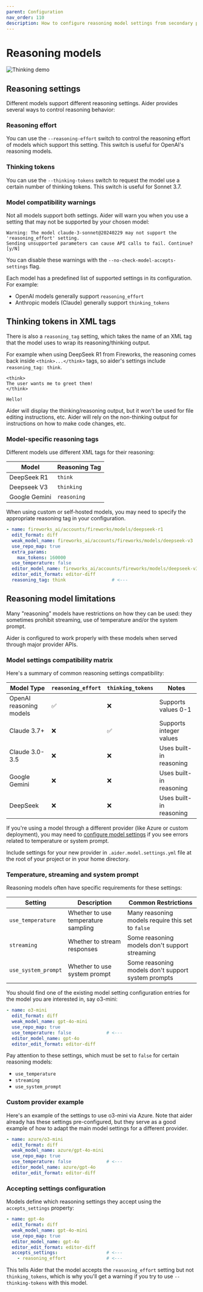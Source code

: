 ```yaml
---
parent: Configuration
nav_order: 110
description: How to configure reasoning model settings from secondary providers.
---
```


# Reasoning models

![Thinking demo](/assets/thinking.jpg)

## Reasoning settings

Different models support different reasoning settings. Aider provides several ways to control reasoning behavior:

### Reasoning effort

You can use the `--reasoning-effort` switch to control the reasoning effort
of models which support this setting.
This switch is useful for OpenAI's reasoning models.

### Thinking tokens

You can use the `--thinking-tokens` switch to request
the model use a certain number of thinking tokens.
This switch is useful for Sonnet 3.7.

### Model compatibility warnings

Not all models support both settings. Aider will warn you when you use a setting that may not be supported by your chosen model:

```
Warning: The model claude-3-sonnet@20240229 may not support the 'reasoning_effort' setting.
Sending unsupported parameters can cause API calls to fail. Continue? [y/N]
```

You can disable these warnings with the `--no-check-model-accepts-settings` flag.

Each model has a predefined list of supported settings in its configuration. For example:

- OpenAI models generally support `reasoning_effort`
- Anthropic models (Claude) generally support `thinking_tokens`


## Thinking tokens in XML tags

There is also a `reasoning_tag` setting, which takes the name of an XML tag
that the model uses to wrap its reasoning/thinking output.

For example when using DeepSeek R1 from Fireworks, the reasoning comes back inside
`<think>...</think>` tags, so aider's settings
include `reasoning_tag: think`.

```
<think>
The user wants me to greet them!
</think>

Hello!
```

Aider will display the thinking/reasoning output, 
but it won't be used for file editing instructions, etc.
Aider will rely on the non-thinking output for instructions on how to make code changes, etc.

### Model-specific reasoning tags

Different models use different XML tags for their reasoning:

| Model | Reasoning Tag |
|-------|---------------|
| DeepSeek R1 | `think` |
| Deepseek V3 | `thinking` |
| Google Gemini | `reasoning` |

When using custom or self-hosted models, you may need to specify the appropriate reasoning tag in your configuration.

```yaml
- name: fireworks_ai/accounts/fireworks/models/deepseek-r1
  edit_format: diff
  weak_model_name: fireworks_ai/accounts/fireworks/models/deepseek-v3
  use_repo_map: true
  extra_params:
    max_tokens: 160000
  use_temperature: false
  editor_model_name: fireworks_ai/accounts/fireworks/models/deepseek-v3
  editor_edit_format: editor-diff
  reasoning_tag: think                 # <---
```

## Reasoning model limitations

Many "reasoning" models have restrictions on how they can be used:
they sometimes prohibit streaming, use of temperature and/or the system prompt.

Aider is configured to work properly with these models
when served through major provider APIs.

### Model settings compatibility matrix

Here's a summary of common reasoning settings compatibility:

| Model Type | `reasoning_effort` | `thinking_tokens` | Notes |
|------------|-------------------|-------------------|-------|
| OpenAI reasoning models | ✅ | ❌ | Supports values 0-1 |
| Claude 3.7+ | ❌ | ✅ | Supports integer values | 
| Claude 3.0-3.5 | ❌ | ❌ | Uses built-in reasoning |
| Google Gemini | ❌ | ❌ | Uses built-in reasoning |
| DeepSeek | ❌ | ❌ | Uses built-in reasoning |

If you're using a model through a different provider (like Azure or custom deployment),
you may need to [configure model settings](/docs/config/adv-model-settings.html)
if you see errors related to temperature or system prompt.

Include settings for your new provider in `.aider.model.settings.yml` file
at the root of your project or in your home directory.

### Temperature, streaming and system prompt

Reasoning models often have specific requirements for these settings:

| Setting | Description | Common Restrictions |
|---------|-------------|---------------------|
| `use_temperature` | Whether to use temperature sampling | Many reasoning models require this set to `false` |
| `streaming` | Whether to stream responses | Some reasoning models don't support streaming |
| `use_system_prompt` | Whether to use system prompt | Some reasoning models don't support system prompts |

You should find one of the existing model setting configuration entries
for the model you are interested in, say o3-mini:

```yaml
- name: o3-mini
  edit_format: diff
  weak_model_name: gpt-4o-mini
  use_repo_map: true
  use_temperature: false             # <---
  editor_model_name: gpt-4o
  editor_edit_format: editor-diff
```

Pay attention to these settings, which must be set to `false`
for certain reasoning models:

- `use_temperature`
- `streaming` 
- `use_system_prompt`

### Custom provider example

Here's an example of the settings to use o3-mini via Azure.
Note that aider already has these settings pre-configured, but they
serve as a good example of how to adapt the main model
settings for a different provider.

```yaml
- name: azure/o3-mini
  edit_format: diff
  weak_model_name: azure/gpt-4o-mini
  use_repo_map: true
  use_temperature: false             # <---
  editor_model_name: azure/gpt-4o
  editor_edit_format: editor-diff
```

### Accepting settings configuration

Models define which reasoning settings they accept using the `accepts_settings` property:

```yaml
- name: gpt-4o
  edit_format: diff
  weak_model_name: gpt-4o-mini
  use_repo_map: true
  editor_model_name: gpt-4o
  editor_edit_format: editor-diff
  accepts_settings:                  # <---
    - reasoning_effort               # <---
```

This tells Aider that the model accepts the `reasoning_effort` setting but not `thinking_tokens`, which is why you'll get a warning if you try to use `--thinking-tokens` with this model.
